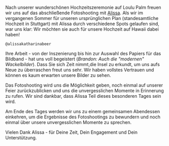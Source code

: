 Nach unserer wunderschönen Hochzeitszeremonie auf Loulu Palm freuen wir uns auf das abschließende Fotoshooting mit [Alissa](https://alissakatharinabeer.com/). Als wir im vergangenen Sommer für unseren ursprünglichen Plan (standesamtliche Hochzeit in Stuttgart)  mit Alissa durch verschiedene Spots gelaufen sind, war uns klar: Wir möchten sie auch für unsere Hochzeit auf Hawaii dabei haben!

    @alissakatharinabeer 
    

Ihre Arbeit - von der Inszenierung bis hin zur Auswahl des Papiers für das Bildband - hat uns voll begeistert (*Brandon: Auch die "modernen" Wackelbilder*).  Dass Sie sich Zeit nimmt,die Insel zu erkundt, um uns aufs Neue zu überraschen freut uns sehr. Wir haben vollstes Vertrauen und können es kaum erwarten unsere Bilder zu sehen.

Das Fotoshooting wird uns die Möglichkeit geben, noch einmal auf unserer Feier zurückzublicken und uns die unvergesslichen Momente in Erinnerung zu rufen. Wir sind dankbar, dass Alissa Teil dieses besonderen Tages sein wird. 

Am Ende des Tages werden wir uns zu einem gemeinsamen Abendessen einkehren, um die Ergebnisse des Fotoshootings zu bewundern und noch einmal über unsere unvergesslichen Momente zu sprechen. 

Vielen Dank Alissa - für Deine Zeit, Dein Engagement und Dein Unterstützung. 
